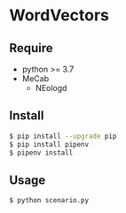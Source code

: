 # WordVectors

## Require

- python >= 3.7
- MeCab
  - NEologd

## Install

```bash
$ pip install --upgrade pip
$ pip install pipenv
$ pipenv install
```

## Usage

```bash
$ python scenario.py
```